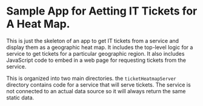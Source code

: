 # Sample App for Aetting IT Tickets for A Heat Map.
This is just the skeleton of an app to get IT tickets from a service and display
them as a geographic heat map. It includes the top-level logic for a service to
get tickets for a particular geographic region. It also includes JavaScript code
to embed in a web page for requesting tickets from the service. 

This is organized into two main directories. the `ticketHeatmapServer` directory 
contains code for a service that will serve tickets. The service is not connected
to an actual data source so it will always return the same static data.